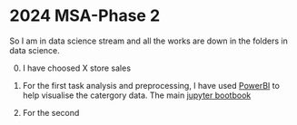 # 2024 MSA-Phase 2
So I am in data science stream and all the works are down in the folders in data science.
 
 0. I have choosed X store sales

 1. For the first task analysis and preprocessing, I have used [PowerBI](./data-science/1.%20Analysis%20and%20Preprocessing/data_visualization_powerBI.pdf) to help visualise the catergory data. The main [jupyter bootbook](./data-science/1.%20Analysis%20and%20Preprocessing/part1-submission.ipynb)

 2. For the second 
